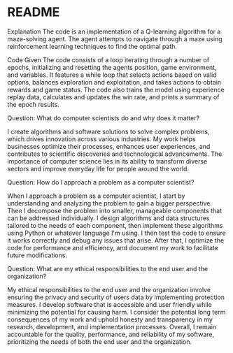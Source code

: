 # README
Explanation
The code is an implementation of a Q-learning algorithm for a maze-solving agent. The agent attempts to navigate through a maze using reinforcement learning techniques to find the optimal path.

Code Given
The code consists of a loop iterating through a number of epochs, initializing and resetting the agents position, game environment, and variables. It features a while loop that selects actions based on valid options, balances exploration and exploitation, and takes actions to obtain rewards and game status. The code also trains the model using experience replay data, calculates and updates the win rate, and prints a summary of the epoch results.

Question: What do computer scientists do and why does it matter?

I create algorithms and software solutions to solve complex problems, which drives innovation across various industries. My work helps businesses optimize their processes, enhances user experiences, and contributes to scientific discoveries and technological advancements. The importance of computer science lies in its ability to transform diverse sectors and improve everyday life for people around the world.

Question: How do I approach a problem as a computer scientist?

When I approach a problem as a computer scientist, I start by understanding and analyzing the problem to gain a bigger perspective. Then I decompose the problem into smaller, manageable components that can be addressed individually. I design algorithms and data structures tailored to the needs of each component, then implement these algorithms using Python or whatever language I'm using. I then test the code to ensure it works correctly and debug any issues that arise. After that, I optimize the code for performance and efficiency, and document my work to facilitate future modifications.

Question: What are my ethical responsibilities to the end user and the organization?

My ethical responsibilities to the end user and the organization involve ensuring the privacy and security of users data by implementing protection measures. I develop software that is accessible and user friendly while minimizing the potential for causing harm. I consider the potential long term consequences of my work and uphold honesty and transparency in my research, development, and implementation processes. Overall, I remain accountable for the quality, performance, and reliability of my software, prioritizing the needs of both the end user and the organization.
